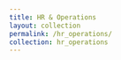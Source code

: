 ```yaml
---
title: HR & Operations
layout: collection
permalink: /hr_operations/
collection: hr_operations
---
```


